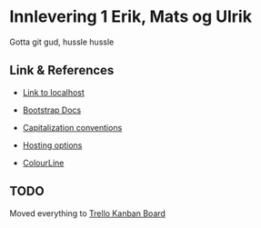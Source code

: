 # Innlevering 1 Erik, Mats og Ulrik
Gotta git gud, hussle hussle


## Link & References
- [Link to localhost](https://localhost:5001/index.html)


- [Bootstrap Docs](https://getbootstrap.com/docs/4.1/getting-started/introduction/#css)
- [Capitalization conventions](https://docs.microsoft.com/en-us/dotnet/standard/design-guidelines/capitalization-conventions)
- [Hosting options](https://docs.microsoft.com/en-us/aspnet/core/host-and-deploy/?view=aspnetcore-5.0)


- [ColourLine](https://www.colorline.no/)

## TODO
Moved everything to [Trello Kanban Board](https://trello.com/b/Mz4hNbRH/webapp-kanban)
